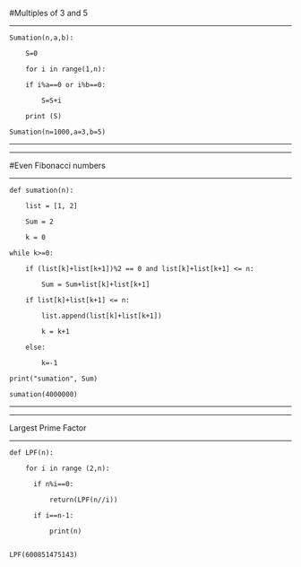 #Multiples of 3 and 5

----------------------------------------------


	Sumation(n,a,b):

		S=0

		for i in range(1,n):

		if i%a==0 or i%b==0:

			S=S+i
          
		print (S)
   
	Sumation(n=1000,a=3,b=5)
___________________________________________________________________
___________________________________________________________________
#Even Fibonacci numbers

---------------------------------------------------
	def sumation(n):

	    list = [1, 2]

    	Sum = 2

		k = 0

    while k>=0:

        if (list[k]+list[k+1])%2 == 0 and list[k]+list[k+1] <= n:

            Sum = Sum+list[k]+list[k+1]

        if list[k]+list[k+1] <= n:

            list.append(list[k]+list[k+1])

            k = k+1

        else:

            k=-1

    print("sumation", Sum)

	sumation(4000000)
_____________________________________________________
_____________________________________________________

Largest Prime Factor

----------------------------------------------------------
	def LPF(n):

 	    for i in range (2,n):
	
      	  if n%i==0:
	
          	  return(LPF(n//i))

       	  if i==n-1:

         	  print(n)


	LPF(600851475143)